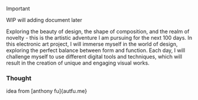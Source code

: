> [!IMPORTANT]
> WIP will adding document later

Exploring the beauty of design, the shape of composition, and the realm of novelty - this is the artistic adventure I am pursuing for the next 100 days. In this electronic art project, I will immerse myself in the world of design, exploring the perfect balance between form and function. Each day, I will challenge myself to use different digital tools and techniques, which will result in the creation of unique and engaging visual works.

### Thought
idea from [anthony fu]{autfu.me}